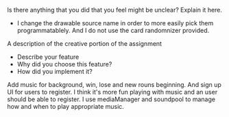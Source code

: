 Is there anything that you did that you feel might be unclear? Explain it here.

* I change the drawable source name in order to more easily pick them programmatablely. And I do not use the card randomnizer provided.


A description of the creative portion of the assignment
* Describe your feature
* Why did you choose this feature?
* How did you implement it?

Add music for background, win, lose and new rouns beginning. And sign up UI for users to register.
I think it's more fun playing with music and an user should be able to register.
I use mediaManager and soundpool to manage how and when to play appropriate music.  
